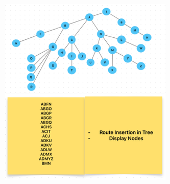 ![alt text](https://github.com/mddfaisal/RouteManager/blob/master/docs/tree.png)
![alt text](https://github.com/mddfaisal/RouteManager/blob/master/expressions.png)
